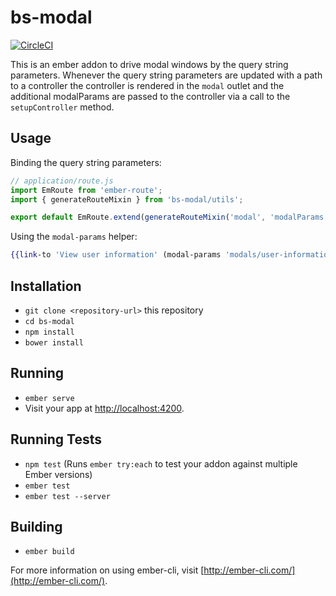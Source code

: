 # bs-modal

[![CircleCI](https://circleci.com/gh/cohitre/bs-modal.svg?style=svg)](https://circleci.com/gh/cohitre/bs-modal)

This is an ember addon to drive modal windows by the query string parameters.
Whenever the query string parameters are updated with a path to a controller the
controller is rendered in the `modal` outlet and the additional modalParams are
passed to the controller via a call to the `setupController` method.

## Usage

Binding the query string parameters:

```javascript
// application/route.js
import EmRoute from 'ember-route';
import { generateRouteMixin } from 'bs-modal/utils';

export default EmRoute.extend(generateRouteMixin('modal', 'modalParams'), {});
```

Using the `modal-params` helper:

```hbs
{{link-to 'View user information' (modal-params 'modals/user-information' userId=model.id) class="btn btn-sm grey-300"}}
```

## Installation

* `git clone <repository-url>` this repository
* `cd bs-modal`
* `npm install`
* `bower install`

## Running

* `ember serve`
* Visit your app at [http://localhost:4200](http://localhost:4200).

## Running Tests

* `npm test` (Runs `ember try:each` to test your addon against multiple Ember versions)
* `ember test`
* `ember test --server`

## Building

* `ember build`

For more information on using ember-cli, visit [http://ember-cli.com/](http://ember-cli.com/).
